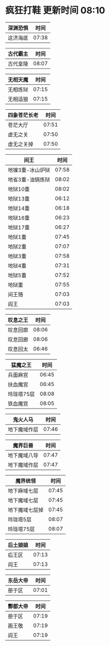 # 疯狂打鞋 更新时间 08:10

| 深渊恐惧   | 时间    |
|--------|-------|
| 这济海底 | 07:38 |

| 古代霸主   | 时间    |
|--------|-------|
| 古代皇陵 | 08:07 |

| 无相天魔   | 时间    |
|--------|-------|
| 无相炼狱 | 07:15 |
| 无相适狼 | 07:15 |

| 四象苍茫长老   | 时间    |
|--------|-------|
| 苍茫大厅 | 07:51 |
| 虚无之关 | 07:50 |
| 虚无之关掉 | 07:50 |

| 间王   | 时间    |
|--------|-------|
| 地镍3重-冰山炉狱 | 07:58 |
| 地省3重-油锅炼狱 | 08:02 |
| 地狱10重 | 08:02 |
| 地狱13重 | 06:12 |
| 地狱14重 | 06:18 |
| 地狱16重 | 06:23 |
| 地狱17重 | 06:27 |
| 地狱1重 | 07:45 |
| 地狱2重 | 07:07 |
| 地狱3重 | 07:58 |
| 地狱4重 | 07:31 |
| 地狱5重 | 07:52 |
| 地狱重 | 07:55 |
| 间王赂 | 07:03 |
| 阎王 | 07:03 |

| 叹息之王   | 时间    |
|--------|-------|
| 叹息回廓 | 08:06 |
| 叹息回廊 | 08:06 |
| 叹息回太 | 06:46 |

| 猛魔之王   | 时间    |
|--------|-------|
| 兵面麻宫 | 06:45 |
| 扶血魔宫 | 06:45 |
| 玲珑塔75层 | 08:08 |
| 铁血魔宫 | 08:05 |

| 鬼火人马   | 时间    |
|--------|-------|
| 地下魔域作层 | 07:46 |

| 魔界巨兽   | 时间    |
|--------|-------|
| 地下魔域八导 | 07:47 |
| 地下魔域作层 | 07:47 |

| 魔界统领   | 时间    |
|--------|-------|
| 地下麻域七层 | 07:45 |
| 地下魔域七层 | 07:45 |
| 地下魔域七层掉 | 07:45 |
| 玲珑塔5层 | 08:07 |
| 玲珑塔75层 | 08:07 |

| 后土娘娘   | 时间    |
|--------|-------|
| 疝王区 | 07:13 |
| 阎王 | 07:13 |

| 东岳大帝   | 时间    |
|--------|-------|
| 册于区 | 07:01 |

| 酆都大帝   | 时间    |
|--------|-------|
| 册于区 | 07:19 |
| 画王敬 | 07:19 |
| 阎王 | 07:19 |